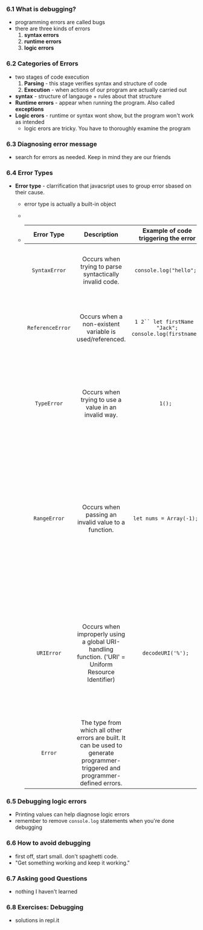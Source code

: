 

### 6.1 What is debugging?

- programming errors are called bugs
- there are three kinds of errors
  1. **syntax errors**
  2. **runtime errors**
  3. **logic errors**



### 6.2 Categories of Errors

- two stages of code execution
  1. **Parsing** - this stage verifies syntax and structure of code
  2. **Execution** - when actions of our program are actually carried out
- **syntax** - structure of langauge + rules about that structure
- **Runtime errors** - appear when running the program. Also called **exceptions**
- **Logic erors**  - runtime or syntax wont show, but the program won't work as intended
  - logic erors are tricky. You have to thoroughly examine the program



### 6.3 Diagnosing error message

- search for errors as needed. Keep in mind they are our friends



### 6.4 Error Types

- **Error type** - clarrification that javacsript uses to group error sbased on their cause.

  - error type is actually a built-in object

  - 

  - |    Error Type    |                         Description                          |           Example of code triggering the error           |                     Example description                      |
    | :--------------: | :----------------------------------------------------------: | :------------------------------------------------------: | :----------------------------------------------------------: |
    |  `SyntaxError`   |   Occurs when trying to parse syntactically invalid code.    |                 `console.log("hello"; `                  | The call to `console.log` does not have a required close parenthesis. |
    | `ReferenceError` |   Occurs when a non-existent variable is used/referenced.    | `1 2`` let firstName = "Jack"; console.log(firstname); ` | The variable `firstname` does not exist; it is a misspelling of `firstName`. |
    |   `TypeError`    |     Occurs when trying to use a value in an invalid way.     |                         `1(); `                          | The numeric value `1` is not a function, so trying to use it as one results in `TypeError: 1 is not a function`. |
    |   `RangeError`   |     Occurs when passing an invalid value to a function.      |                 `let nums = Array(-1); `                 | The constructor function `Array(n)` creates an empty array of length `n`. It is not possible to create an array with negative length, so the code results in `RangeError: Invalid array length`. |
    |    `URIError`    | Occurs when improperly using a global URI-handling function. ('URI' = Uniform Resource Identifier) |                    `decodeURI('%'); `                    | The `%` character is used to encode characters not otherwise allowed in URIs, such as spaces (`%20`). If an invalid character encoding is given, a `URIError` results. |
    |     `Error`      | The type from which all other errors are built. It can be used to generate programmer-triggered and programmer-defined errors. |                                                          |                                                              |



### 6.5 Debugging logic errors

- Printing values can help diagnose logic errors
- remember to remove `console.log` statements when you're done debugging



### 6.6 How to avoid debugging

- first off, start small. don't spaghetti code.
-  "Get something working and keep it working."



### 6.7 Asking good Questions

- nothing I haven't learned



### 6.8 Exercises: Debugging

- solutions in repl.it

